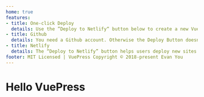 ```yaml
---
home: true
features:
- title: One-click Deploy
  details: Use the ”Deploy to Netlify“ button below to create a new VuePress installation with one simple click.
- title: Github
  details: You need a Github account. Otherwise the Deploy Button doesn't work.
- title: Netlify
  details: The “Deploy to Netlify” button helps users deploy new sites from templates with one single click on Netlify.
footer: MIT Licensed | VuePress Copyright © 2018-present Evan You
---
```


# Hello VuePress 

